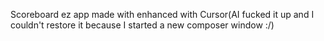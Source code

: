 Scoreboard ez app made with enhanced with Cursor(AI fucked it up and I couldn't restore it because I started a new composer window :/)
